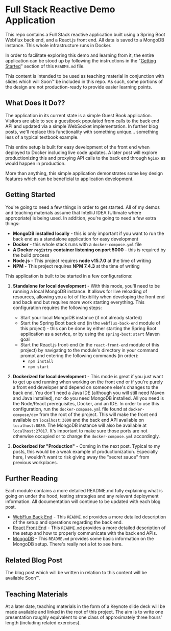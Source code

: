 # Full Stack Reactive Demo Application
This repo contains a Full Stack reactive application built using a Spring Boot Webflux back end, and a React.js front end.  All data is saved to a MongoDB instance.  This whole infrastructure runs in Docker.

In order to facilitate exploring this demo and learning from it, the entire application can be stood up by following the instructions in the "[Getting Started](#getting-started)" section of this `README.md` file.

This content is intended to be used as teaching material in conjunction with slides which will Soon™ be included in this repo.  As such, some portions of the design are not production-ready to provide easier learning points.

## What Does it Do??
The application in its current state is a simple Guest Book application.  Visitors are able to see a guestbook populated from calls to the back end API and updated via a simple WebSocket implementation.  In further blog posts, we'll replace this functionality with something unique... something less of a typical textbook example.

This entire setup is built for easy development of the front end when deployed to Docker including live code updates.  A later post will explore productionizing this and proxying API calls to the back end through `Nginx` as would happen in production.

More than anything, this simple application demonstrates some key design features which can be beneficial to application development.

## Getting Started
You're going to need a few things in order to get started.  All of my demos and teaching materials assume that IntelliJ IDEA (Ultimate where appropriate) is being used.  In addition, you're going to need a few extra things:
- **MongoDB installed locally** - this is only important if you want to run the back end as a standalone application for easy development
- **Docker** - this whole stack runs with a `docker-compose.yml` file
- **A Docker `registry` container listening on port 5000** - this is required by the build process
- **Node.js** - This project requires **node v15.7.0** at the time of writing
- **NPM** - This project requires **NPM 7.4.3** at the time of writing

This application is built to be started in a few configurations:
1) **Standalone for local development** - With this mode, you'll need to be running a local MongoDB instance.  It allows for live reloading of resources, allowing you a lot of flexibility when developing the front end and back end but requires more work starting everything.  This configuration requires the following steps:
    - Start your local MongoDB instance (if not already started)
    - Start the Spring Boot back end (in the `webflux-back-end` module of this project) - this can be done by either starting the Spring Boot application as a service, or by using the `spring-boot:start` Maven goal
    - Start the React.js front-end (in the `react-front-end` module of this project) by navigating to the module's directory in your command prompt and entering the following commands (in order):
      - `npm install`
      - `npm start`
   
2) **Dockerized for local development** - This mode is great if you just want to get up and running when working on the front end or if you're purely a front end developer and depend on someone else's changes to the back end.  You don't need a Java IDE (although you will still need Maven and Java installed), nor do you need MongoDB installed.  All you need is the Node/React prerequisites, Docker, and an IDE.  In order to use this configuration, run the `docker-compose.yml` file found at `docker-compose/dev` from the root of the project.  This will make the front end available on `localhost:3000` and the back end API available on `localhost:8080`.  The MongoDB instance will also be available at `localhost:27017`.  It's important to make sure those ports are not otherwise occupied or to change the `docker-compose.yml` accordingly.

3) **Dockerized for "Production"** - Coming in the next post.  Typical to my posts, this would be a weak example of productionization.  Especially here, I wouldn't want to risk giving away the "secret sauce" from previous workplaces.

## Further Reading
Each module contains a more detailed README.md fully explaining what is going on under the hood, testing strategies and any relevant deployment information.  All documentation will continue to be updated with each blog post.

- [WebFlux Back End](webflux-back-end/README.md) - This `README.md` provides a more detailed description of the setup and operations regarding the back end.
- [React Front End](react-front-end/README.md) - This `README.md` provides a more detailed description of the setup and how to properly communicate with the back end APIs.
- [MongoDB](mongo-database/README.md) - This `README.md` provides some basic information on the MongoDB setup.  There's really not a lot to see here.

## Related Blog Post
The blog post which will be written in relation to this content will be available Soon™.

## Teaching Materials
At a later date, teaching materials in the form of a Keynote slide deck will be made available and linked in the root of this project.  The aim is to write one presentation roughly equivalent to one class of approximately three hours' length (including related exercises).